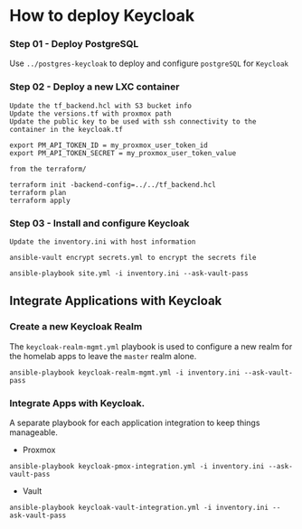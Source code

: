 # How to deploy Keycloak

### Step 01 - Deploy PostgreSQL

Use `../postgres-keycloak` to deploy and configure `postgreSQL` for `Keycloak`   

### Step 02 - Deploy a new LXC container 
```
Update the tf_backend.hcl with S3 bucket info
Update the versions.tf with proxmox path
Update the public key to be used with ssh connectivity to the container in the keycloak.tf

export PM_API_TOKEN_ID = my_proxmox_user_token_id
export PM_API_TOKEN_SECRET = my_proxmox_user_token_value

from the terraform/

terraform init -backend-config=../../tf_backend.hcl
terraform plan
terraform apply

```
### Step 03 - Install and configure Keycloak

```
Update the inventory.ini with host information

ansible-vault encrypt secrets.yml to encrypt the secrets file

ansible-playbook site.yml -i inventory.ini --ask-vault-pass

```

## Integrate Applications with Keycloak

### Create a new Keycloak Realm
The `keycloak-realm-mgmt.yml` playbook is used to configure a new realm for the homelab apps to leave the `master` realm alone. 

```
ansible-playbook keycloak-realm-mgmt.yml -i inventory.ini --ask-vault-pass

```

### Integrate Apps with Keycloak.
A separate playbook for each application integration to keep things manageable.

- Proxmox
```
ansible-playbook keycloak-pmox-integration.yml -i inventory.ini --ask-vault-pass
```
- Vault
```
ansible-playbook keycloak-vault-integration.yml -i inventory.ini --ask-vault-pass
```